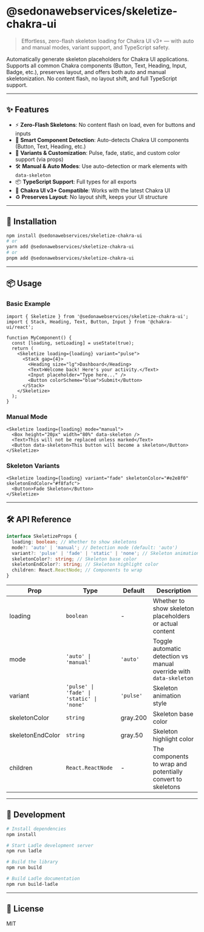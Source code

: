 # @sedonawebservices/skeletize-chakra-ui

> Effortless, zero-flash skeleton loading for Chakra UI v3+ — with auto and manual modes, variant support, and TypeScript safety.

Automatically generate skeleton placeholders for Chakra UI applications. Supports all common Chakra components (Button, Text, Heading, Input, Badge, etc.), preserves layout, and offers both auto and manual skeletonization. No content flash, no layout shift, and full TypeScript support.

---

## ✨ Features

- ⚡ **Zero-Flash Skeletons**: No content flash on load, even for buttons and inputs
- 🎯 **Smart Component Detection**: Auto-detects Chakra UI components (Button, Text, Heading, etc.)
- 🎨 **Variants & Customization**: Pulse, fade, static, and custom color support (via props)
- 🛠 **Manual & Auto Modes**: Use auto-detection or mark elements with `data-skeleton`
- 📦 **TypeScript Support**: Full types for all exports
- 🧩 **Chakra UI v3+ Compatible**: Works with the latest Chakra UI
- ♻️ **Preserves Layout**: No layout shift, keeps your UI structure

---

## 🚀 Installation

```bash
npm install @sedonawebservices/skeletize-chakra-ui
# or
yarn add @sedonawebservices/skeletize-chakra-ui
# or
pnpm add @sedonawebservices/skeletize-chakra-ui
```

---

## 📦 Usage

### Basic Example

```tsx
import { Skeletize } from '@sedonawebservices/skeletize-chakra-ui';
import { Stack, Heading, Text, Button, Input } from '@chakra-ui/react';

function MyComponent() {
  const [loading, setLoading] = useState(true);
  return (
    <Skeletize loading={loading} variant="pulse">
      <Stack gap={4}>
        <Heading size="lg">Dashboard</Heading>
        <Text>Welcome back! Here's your activity.</Text>
        <Input placeholder="Type here..." />
        <Button colorScheme="blue">Submit</Button>
      </Stack>
    </Skeletize>
  );
}
```

### Manual Mode

```tsx
<Skeletize loading={loading} mode="manual">
  <Box height="20px" width="80%" data-skeleton />
  <Text>This will not be replaced unless marked</Text>
  <Button data-skeleton>This button will become a skeleton</Button>
</Skeletize>
```

### Skeleton Variants

```tsx
<Skeletize loading={loading} variant="fade" skeletonColor="#e2e8f0" skeletonEndColor="#f8fafc">
  <Button>Fade Skeleton</Button>
</Skeletize>
```

---

## 🛠 API Reference

```typescript
interface SkeletizeProps {
  loading: boolean; // Whether to show skeletons
  mode?: 'auto' | 'manual'; // Detection mode (default: 'auto')
  variant?: 'pulse' | 'fade' | 'static' | 'none'; // Skeleton animation variant
  skeletonColor?: string; // Skeleton base color
  skeletonEndColor?: string; // Skeleton highlight color
  children: React.ReactNode; // Components to wrap
}
```

| Prop             | Type                                      | Default   | Description                                                        |
| ---------------- | ----------------------------------------- | --------- | ------------------------------------------------------------------ |
| loading          | `boolean`                                 | -         | Whether to show skeleton placeholders or actual content            |
| mode             | `'auto' \| 'manual'`                      | `'auto'`  | Toggle automatic detection vs manual override with `data-skeleton` |
| variant          | `'pulse' \| 'fade' \| 'static' \| 'none'` | `'pulse'` | Skeleton animation style                                           |
| skeletonColor    | `string`                                  | gray.200  | Skeleton base color                                                |
| skeletonEndColor | `string`                                  | gray.50   | Skeleton highlight color                                           |
| children         | `React.ReactNode`                         | -         | The components to wrap and potentially convert to skeletons        |

---

## 🧪 Development

```bash
# Install dependencies
npm install

# Start Ladle development server
npm run ladle

# Build the library
npm run build

# Build Ladle documentation
npm run build-ladle
```

---

## 📄 License

MIT
